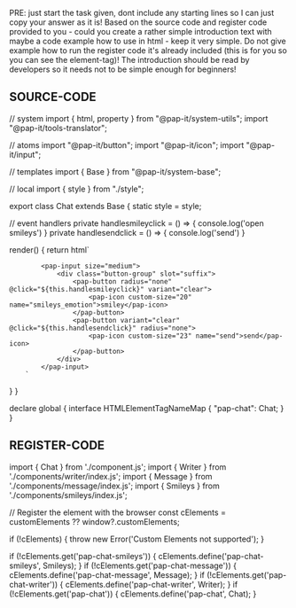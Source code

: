 PRE: just start the task given, dont include any starting lines so I can just copy your answer as it is!
 Based on the source code and register code provided to you - could you create a rather simple introduction text with maybe a code example how to use in html - keep it very simple. Do not give example how to run the register code it's already included (this is for you so you can see the element-tag)! The introduction should be read by developers so it needs not to be simple enough for beginners!

## SOURCE-CODE

// system
import { html, property } from "@pap-it/system-utils";
import "@pap-it/tools-translator";

// atoms
import "@pap-it/button";
import "@pap-it/icon";
import "@pap-it/input";

// templates
import { Base } from "@pap-it/system-base";

// local
import { style } from "./style";

export class Chat extends Base {
  static style = style;

  // event handlers
  private handlesmileyclick = () => {
    console.log('open smileys')
  }
  private handlesendclick = () => {
    console.log('send')
  }

  render() {
    return html`
            <main></main>

            <pap-input size="medium">
                <div class="button-group" slot="suffix">
                    <pap-button radius="none" @click="${this.handlesmileyclick}" variant="clear">
                        <pap-icon custom-size="20" name="smileys_emotion">smiley</pap-icon>
                    </pap-button>
                    <pap-button variant="clear" @click="${this.handlesendclick}" radius="none">
                        <pap-icon custom-size="23" name="send">send</pap-icon>
                    </pap-button>
                </div>
            </pap-input>
        `
  }
}

declare global {
  interface HTMLElementTagNameMap {
    "pap-chat": Chat;
  }
}

## REGISTER-CODE

import { Chat } from './component.js';
import { Writer } from './components/writer/index.js';
import { Message } from './components/message/index.js';
import { Smileys } from './components/smileys/index.js';

// Register the element with the browser
const cElements = customElements ?? window?.customElements;

if (!cElements) {
  throw new Error('Custom Elements not supported');
}

if (!cElements.get('pap-chat-smileys')) {
  cElements.define('pap-chat-smileys', Smileys);
}
if (!cElements.get('pap-chat-message')) {
  cElements.define('pap-chat-message', Message);
}
if (!cElements.get('pap-chat-writer')) {
  cElements.define('pap-chat-writer', Writer);
}
if (!cElements.get('pap-chat')) {
  cElements.define('pap-chat', Chat);
}

